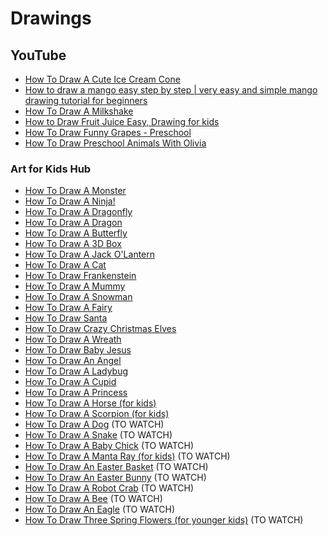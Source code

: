 # Drawings
## YouTube
* [How To Draw A Cute Ice Cream Cone](https://www.youtube.com/watch?v=UW6H5dAPuhY)
* [How to draw a mango easy step by step | very easy and simple mango drawing tutorial for beginners](https://www.youtube.com/watch?v=u_bS6m2kb80)
* [How To Draw A Milkshake](https://www.youtube.com/watch?v=ATEKkx159RY)
* [How to Draw Fruit Juice Easy, Drawing for kids](https://www.youtube.com/watch?v=2Bg2KRAtWHY)
* [How To Draw Funny Grapes - Preschool](https://www.youtube.com/watch?v=HJhAfnTwV1o)
* [How To Draw Preschool Animals With Olivia](https://www.youtube.com/watch?v=G_mVY3M8ceQ)

### Art for Kids Hub
* [How To Draw A Monster](https://www.youtube.com/watch?v=GgENm6Uk55o)
* [How To Draw A Ninja!](https://www.youtube.com/watch?v=8DY81Syx5IE)
* [How To Draw A Dragonfly](https://www.youtube.com/watch?v=60s79wNjQjg)
* [How To Draw A Dragon](https://www.youtube.com/watch?v=1ksIegCk0Vg)
* [How To Draw A Butterfly](https://www.youtube.com/watch?v=TxU8msKBqAw)
* [How To Draw A 3D Box](https://www.youtube.com/watch?v=Njhf2SMY4lY)
* [How To Draw A Jack O'Lantern](https://www.youtube.com/watch?v=y6R6_dRK_bI)
* [How To Draw A Cat](https://www.youtube.com/watch?v=PwHbHvIhEZM)
* [How To Draw Frankenstein](https://www.youtube.com/watch?v=jmfvmGbiICQ)
* [How To Draw A Mummy](https://www.youtube.com/watch?v=kT3YJbP0pZA)
* [How To Draw A Snowman](https://www.youtube.com/watch?v=HKnLw6fceLA)
* [How To Draw A Fairy](https://www.youtube.com/watch?v=kc_iugiP314)
* [How To Draw Santa](https://www.youtube.com/watch?v=wZHGxCjDXKU)
* [How To Draw Crazy Christmas Elves](https://www.youtube.com/watch?v=N70SMBklMPA)
* [How To Draw A Wreath](https://www.youtube.com/watch?v=yBqSgMxQgno)
* [How To Draw Baby Jesus](https://www.youtube.com/watch?v=uglci5qlnUI)
* [How To Draw An Angel](https://www.youtube.com/watch?v=x1b6okX2xgY)
* [How To Draw A Ladybug](https://www.youtube.com/watch?v=cZaGsS6joHM)
* [How To Draw A Cupid](https://www.youtube.com/watch?v=WftGT_F3U-4)
* [How To Draw A Princess](https://www.youtube.com/watch?v=aAeyggfu_0I)
* [How To Draw A Horse (for kids)](https://www.youtube.com/watch?v=8p-qX5qs8lU)
* [How To Draw A Scorpion (for kids)](https://www.youtube.com/watch?v=Jfks2lC1j9U)
* [How To Draw A Dog](https://www.youtube.com/watch?v=YuYSSdDKYWM) (TO WATCH)
* [How To Draw A Snake](https://www.youtube.com/watch?v=kgdckanlXs0) (TO WATCH)
* [How To Draw A Baby Chick](https://www.youtube.com/watch?v=Uuv6e1L1dd4) (TO WATCH)
* [How To Draw A Manta Ray (for kids)](https://www.youtube.com/watch?v=esHvfqSs8TY) (TO WATCH)
* [How To Draw An Easter Basket](https://www.youtube.com/watch?v=bsC0169wUgU) (TO WATCH)
* [How To Draw An Easter Bunny](https://www.youtube.com/watch?v=sO4-bPQH0XI) (TO WATCH)
* [How To Draw A Robot Crab](https://www.youtube.com/watch?v=Y_x7UGFTcO8) (TO WATCH)
* [How To Draw A Bee](https://www.youtube.com/watch?v=aYfODWA8puY) (TO WATCH)
* [How To Draw An Eagle](https://www.youtube.com/watch?v=LsGZpAHfhGA) (TO WATCH)
* [How To Draw Three Spring Flowers (for younger kids)](https://www.youtube.com/watch?v=2bYgLP47NCw) (TO WATCH)
